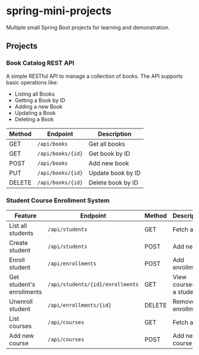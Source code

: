 # spring-mini-projects
Multiple small Spring Boot projects for learning and demonstration. 


## Projects

### Book Catalog REST API
  A simple RESTful API to manage a collection of books. The API supports basic operations like:
  * Listing all Books
  * Getting a Book by ID
  * Adding a new Book
  * Updating a Book
  * Deleting a Book

  | Method | Endpoint          | Description       |
  | ------ | ----------------- | ----------------- |
  | GET    | `/api/books`      | Get all books     |
  | GET    | `/api/books/{id}` | Get book by ID    |
  | POST   | `/api/books`      | Add new book      |
  | PUT    | `/api/books/{id}` | Update book by ID |
  | DELETE | `/api/books/{id}` | Delete book by ID |

### Student Course Enrollment System

  | Feature                   | Endpoint                         | Method | Description                |
  | ------------------------- | -------------------------------- | ------ | -------------------------- |
  | List all students         | `/api/students`                  | GET    | Fetch all                  |
  | Create student            | `/api/students`                  | POST   | Add new                    |
  | Enroll student            | `/api/enrollments`               | POST   | Add enrollment             |
  | Get student's enrollments | `/api/students/{id}/enrollments` | GET    | View courses for a student |
  | Unenroll student          | `/api/enrollments/{id}`          | DELETE | Remove enrollment          |
  | List courses              | `/api/courses`                   | GET    | Fetch all                  |
  | Add new course            | `/api/courses`                   | POST   | Add new course             |

